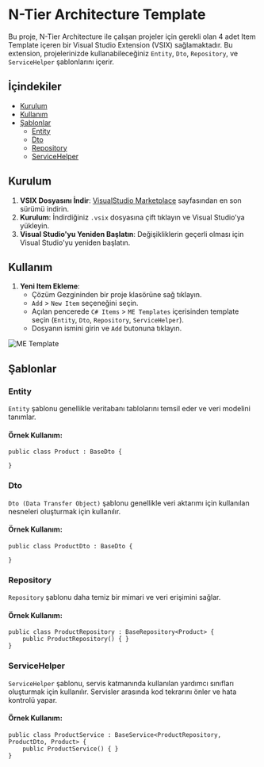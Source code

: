 <h1>N-Tier Architecture Template</h1>

<p>Bu proje, N-Tier Architecture ile çalışan projeler için gerekli olan 4 adet Item Template içeren bir Visual Studio Extension (VSIX) sağlamaktadır. Bu extension, projelerinizde kullanabileceğiniz <code>Entity</code>, <code>Dto</code>, <code>Repository</code>, ve <code>ServiceHelper</code> şablonlarını içerir.</p>

<h2>İçindekiler</h2>
<ul>
    <li><a href="#setup">Kurulum</a></li>
    <li><a href="#usage">Kullanım</a></li>
    <li><a href="#templates">Şablonlar</a>
        <ul>
            <li><a href="#entity">Entity</a></li>
            <li><a href="#dto">Dto</a></li>
            <li><a href="#repository">Repository</a></li>
            <li><a href="#servicehelper">ServiceHelper</a></li>
        </ul>
    </li>
</ul>

<h2 id="setup">Kurulum</h2>
<ol>
    <li><strong>VSIX Dosyasını İndir</strong>: <a href="https://github.com/kullaniciadi/projeadi/releases">VisualStudio Marketplace</a> sayfasından en son sürümü indirin.</li>
    <li><strong>Kurulum</strong>: İndirdiğiniz <code>.vsix</code> dosyasına çift tıklayın ve Visual Studio'ya yükleyin.</li>
    <li><strong>Visual Studio'yu Yeniden Başlatın</strong>: Değişikliklerin geçerli olması için Visual Studio'yu yeniden başlatın.</li>
</ol>

<h2 id="usage">Kullanım</h2>
<ol>
    <li><strong>Yeni Item Ekleme</strong>:
        <ul>
            <li>Çözüm Gezgininden bir proje klasörüne sağ tıklayın.</li>
            <li><code>Add</code> > <code>New Item</code> seçeneğini seçin.</li>
            <li>Açılan pencerede <code>C# Items</code> > <code>ME Templates</code> içerisinden template seçin (<code>Entity</code>, <code>Dto</code>, <code>Repository</code>, <code>ServiceHelper</code>).</li>
            <li>Dosyanın ismini girin ve <code>Add</code> butonuna tıklayın.</li>
        </ul>
    </li>
</ol>
<img src="https://bugrame.com/images/me_template.gif" alt="ME Template" />

<h2 id="templates">Şablonlar</h2>

<h3 id="entity">Entity</h3>
<p><code>Entity</code> şablonu genellikle veritabanı tablolarını temsil eder ve veri modelini tanımlar.</p>
<h4>Örnek Kullanım:</h4>
<pre><code>public class Product : BaseDto {
    &nbsp
}</code></pre>

<h3 id="dto">Dto</h3>
<p><code>Dto (Data Transfer Object)</code> şablonu genellikle veri aktarımı için kullanılan nesneleri oluşturmak için kullanılır.</p>
<h4>Örnek Kullanım:</h4>
<pre><code>public class ProductDto : BaseDto {
    &nbsp
}</code></pre>

<h3 id="repository">Repository</h3>
<p><code>Repository</code> şablonu daha temiz bir mimari ve veri erişimini sağlar.</p>
<h4>Örnek Kullanım:</h4>
<pre><code>public class ProductRepository : BaseRepository&lt;Product&gt; {
    public ProductRepository() { }
}</code></pre>


<h3 id="servicehelper">ServiceHelper</h3>
<p><code>ServiceHelper</code> şablonu, servis katmanında kullanılan yardımcı sınıfları oluşturmak için kullanılır. Servisler arasında kod tekrarını önler ve hata kontrolü yapar.</p>
<h4>Örnek Kullanım:</h4>
<pre><code>public class ProductService : BaseService&lt;ProductRepository, ProductDto, Product&gt; {
    public ProductService() { }
}
</code></pre>
